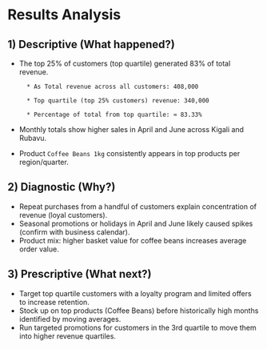 # Results Analysis

## 1) Descriptive (What happened?)
- The top 25% of customers (top quartile) generated 83% of total revenue.
    
        * As Total revenue across all customers: 408,000

        * Top quartile (top 25% customers) revenue: 340,000

        * Percentage of total from top quartile: ≈ 83.33%  
- Monthly totals show higher sales in April and June across Kigali and Rubavu.  
- Product `Coffee Beans 1kg` consistently appears in top products per region/quarter.

## 2) Diagnostic (Why?)
- Repeat purchases from a handful of customers explain concentration of revenue (loyal customers).  
- Seasonal promotions or holidays in April and June likely caused spikes (confirm with business calendar).  
- Product mix: higher basket value for coffee beans increases average order value.

## 3) Prescriptive (What next?)
- Target top quartile customers with a loyalty program and limited offers to increase retention.  
- Stock up on top products (Coffee Beans) before historically high months identified by moving averages.  
- Run targeted promotions for customers in the 3rd quartile to move them into higher revenue quartiles.

